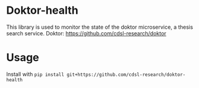 # Doktor-health
This library is used to monitor the state of the doktor microservice, a thesis search service.
Doktor:
https://github.com/cdsl-research/doktor

# Usage
Install with
```pip install git+https://github.com/cdsl-research/doktor-health```
